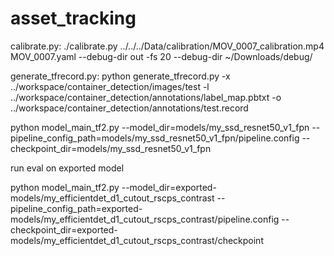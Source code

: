 # asset_tracking

calibrate.py: ./calibrate.py ../../../Data/calibration/MOV_0007_calibration.mp4 MOV_0007.yaml --debug-dir out -fs 20 --debug-dir ~/Downloads/debug/


generate_tfrecord.py: python generate_tfrecord.py -x ../workspace/container_detection/images/test -l ../workspace/container_detection/annotations/label_map.pbtxt -o ../workspace/container_detection/annotations/test.record

python model_main_tf2.py --model_dir=models/my_ssd_resnet50_v1_fpn --pipeline_config_path=models/my_ssd_resnet50_v1_fpn/pipeline.config --checkpoint_dir=models/my_ssd_resnet50_v1_fpn


run eval on exported model

python model_main_tf2.py --model_dir=exported-models/my_efficientdet_d1_cutout_rscps_contrast --pipeline_config_path=exported-models/my_efficientdet_d1_cutout_rscps_contrast/pipeline.config --checkpoint_dir=exported-models/my_efficientdet_d1_cutout_rscps_contrast/checkpoint
